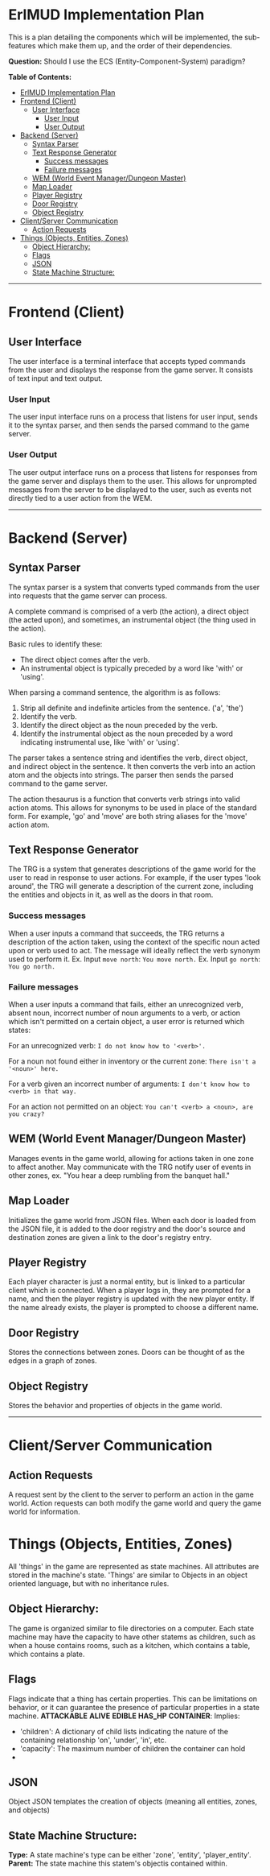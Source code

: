 # ErlMUD Implementation Plan
This is a plan detailing the components which will be implemented, the sub-features which make them up, and the order of their dependencies.

**Question:**
Should I use the ECS (Entity-Component-System) paradigm?

**Table of Contents:**
- [ErlMUD Implementation Plan](#erlmud-implementation-plan)
- [Frontend (Client)](#frontend-client)
  - [User Interface](#user-interface)
    - [User Input](#user-input)
    - [User Output](#user-output)
- [Backend (Server)](#backend-server)
  - [Syntax Parser](#syntax-parser)
  - [Text Response Generator](#text-response-generator)
    - [Success messages](#success-messages)
    - [Failure messages](#failure-messages)
  - [WEM (World Event Manager/Dungeon Master)](#wem-world-event-managerdungeon-master)
  - [Map Loader](#map-loader)
  - [Player Registry](#player-registry)
  - [Door Registry](#door-registry)
  - [Object Registry](#object-registry)
- [Client/Server Communication](#clientserver-communication)
  - [Action Requests](#action-requests)
- [Things (Objects, Entities, Zones)](#things-objects-entities-zones)
  - [Object Hierarchy:](#object-hierarchy)
  - [Flags](#flags)
  - [JSON](#json)
  - [State Machine Structure:](#state-machine-structure)

---
# Frontend (Client)
## User Interface
The user interface is a terminal interface that accepts typed commands from the user and displays the response from the game server. It consists of text input and text output.

### User Input
The user input interface runs on a process that listens for user input, sends it to the syntax parser, and then sends the parsed command to the game server.

### User Output
The user output interface runs on a process that listens for responses from the game server and displays them to the user. This allows for unprompted messages from the server to be displayed to the user, such as events not directly tied to a user action from the WEM.

---
# Backend (Server)

## Syntax Parser
The syntax parser is a system that converts typed commands from the user into requests that the game server can process.

A complete command is comprised of a verb (the action), a direct object (the acted upon), and sometimes, an instrumental object (the thing used in the action).

Basic rules to identify these:
- The direct object comes after the verb.
- An instrumental object is typically preceded by a word like 'with' or 'using'.

When parsing a command sentence, the algorithm is as follows:
1. Strip all definite and indefinite articles from the sentence. ('a', 'the')
2. Identify the verb.
3. Identify the direct object as the noun preceded by the verb.
4. Identify the instrumental object as the noun preceded by a word indicating instrumental use, like 'with' or 'using'.

The parser takes a sentence string and identifies the verb, direct object, and indirect object in the sentence. It then converts the verb into an action atom and the objects into strings. The parser then sends the parsed command to the game server.

The action thesaurus is a function that converts verb strings into valid action atoms. This allows for synonyms to be used in place of the standard form. For example, 'go' and 'move' are both string aliases for the 'move' action atom.

## Text Response Generator
The TRG is a system that generates descriptions of the game world for the user to read in response to user actions.
For example, if the user types 'look around', the TRG will generate a description of the current zone, including the entities and objects in it, as well as the doors in that room.

### Success messages
When a user inputs a command that succeeds, the TRG returns a description of the action taken, using the context of the specific noun acted upon or verb used to act. 
The message will ideally reflect the verb synonym used to perform it.
Ex. Input `move north`: `You move north.`
Ex. Input `go north`: `You go north.`

### Failure messages
When a user inputs a command that fails, either an unrecognized verb, absent noun, incorrect number of noun arguments to a verb, or action which isn't permitted on a certain object, a user error is returned which states:

For an unrecognized verb:
`I do not know how to '<verb>'.`

For a noun not found either in inventory or the current zone:
`There isn't a '<noun>' here.`

For a verb given an incorrect number of arguments:
`I don't know how to <verb> in that way.`

For an action not permitted on an object:
`You can't <verb> a <noun>, are you crazy?`

## WEM (World Event Manager/Dungeon Master)
Manages events in the game world, allowing for actions taken in one zone to affect another.
May communicate with the TRG notify user of events in other zones, ex. 
"You hear a deep rumbling from the banquet hall."

## Map Loader
Initializes the game world from JSON files.
When each door is loaded from the JSON file, it is added to the door registry and the door's source and destination zones are given a link to the door's registry entry.


## Player Registry
Each player character is just a normal entity, but is linked to a particular client which is connected.
When a player logs in, they are prompted for a name, and then the player registry is updated with the new player entity. If the name already exists, the player is prompted to choose a different name.

## Door Registry
Stores the connections between zones.
Doors can be thought of as the edges in a graph of zones.

## Object Registry
Stores the behavior and properties of objects in the game world.


---
# Client/Server Communication

## Action Requests
A request sent by the client to the server to perform an action in the game world.
Action requests can both modify the game world and query the game world for information.

# Things (Objects, Entities, Zones)
All 'things' in the game are represented as state machines.
All attributes are stored in the machine's state.
'Things' are similar to Objects in an object oriented language, but with no inheritance rules.

## Object Hierarchy:
The game is organized similar to file directories on a computer. Each state machine may have the capacity to have other statems as children, such as when a house contains rooms, such as a kitchen, which contains a table, which contains a plate.

## Flags
Flags indicate that a thing has certain properties. This can be limitations on behavior, or it can guarantee the presence of particular properties in a state machine.
**ATTACKABLE**
**ALIVE**
**EDIBLE**
**HAS_HP**
**CONTAINER**:
Implies:
- 'children': A dictionary of child lists indicating the nature of the containing relationship 'on', 'under', 'in', etc.
- 'capacity': The maximum number of children the container can hold
- 


## JSON
Object JSON templates the creation of objects (meaning all entities, zones, and objects)

## State Machine Structure:
**Type:** A state machine's type can be either 'zone', 'entity', 'player_entity'.
**Parent:** The state machine this statem's objectis contained within.